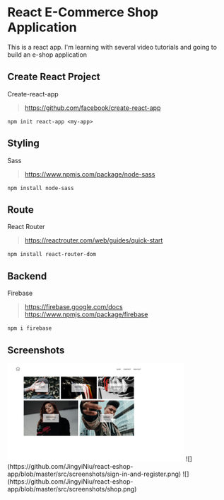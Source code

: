 # React E-Commerce Shop Application
This is a react app.
I'm learning with several video tutorials and going to build an e-shop application

## Create React Project
Create-react-app
> https://github.com/facebook/create-react-app
```
npm init react-app <my-app>
```

## Styling
Sass
> https://www.npmjs.com/package/node-sass
```
npm install node-sass
```

## Route
React Router
> https://reactrouter.com/web/guides/quick-start
```
npm install react-router-dom
```

## Backend
Firebase
> https://firebase.google.com/docs
> https://www.npmjs.com/package/firebase
```
npm i firebase
```

## Screenshots
<img src='https://github.com/JingyiNiu/react-eshop-app/blob/master/src/screenshots/home.png' width='400' alt='home'/>
![](https://github.com/JingyiNiu/react-eshop-app/blob/master/src/screenshots/sign-in-and-register.png)
![](https://github.com/JingyiNiu/react-eshop-app/blob/master/src/screenshots/shop.png)
